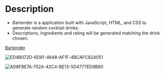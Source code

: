 # Description
* Bartender is a application built with JavaScript, HTML, and CSS to generate random cocktail drinks.
* Descriptions, ingredients and rating will be generated matching the drink chosen.

<a href="https://jsieler.github.io/bartender/">Bartender<a>

  
![ED4B072D-6D91-4648-AF1F-4BCAFC824051](https://user-images.githubusercontent.com/80868375/186973065-55faf505-072a-42b4-9461-af74c0ea4da2.jpeg)
  
![AD8FBE7A-752A-42C4-BE13-5D4777ED9B60](https://user-images.githubusercontent.com/80868375/186973074-75ae5e6d-d316-414a-a02a-1a4e3e81a692.jpeg)
